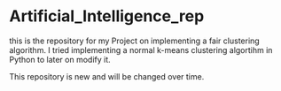 # Artificial_Intelligence_rep

this is the repository for my Project on implementing a fair clustering algorithm. I tried implementing a normal k-means clustering algortihm in Python to later on modify it. 

This repository is new and will be changed over time. 
